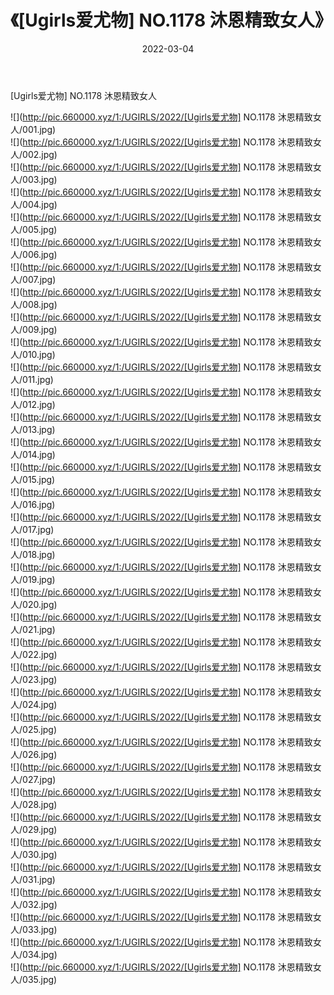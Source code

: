 ﻿---
layout: post
title:  《[Ugirls爱尤物] NO.1178 沐恩精致女人》
date:   2022-03-04
img: http://pic.660000.xyz/1:/UGIRLS/2022/[Ugirls爱尤物] NO.1178 沐恩精致女人/000.jpg
categories: [美女, 清纯, 唯美]
---

[Ugirls爱尤物] NO.1178 沐恩精致女人

 ![](http://pic.660000.xyz/1:/UGIRLS/2022/[Ugirls爱尤物] NO.1178 沐恩精致女人/001.jpg) <br>![](http://pic.660000.xyz/1:/UGIRLS/2022/[Ugirls爱尤物] NO.1178 沐恩精致女人/002.jpg) <br>![](http://pic.660000.xyz/1:/UGIRLS/2022/[Ugirls爱尤物] NO.1178 沐恩精致女人/003.jpg) <br>![](http://pic.660000.xyz/1:/UGIRLS/2022/[Ugirls爱尤物] NO.1178 沐恩精致女人/004.jpg) <br>![](http://pic.660000.xyz/1:/UGIRLS/2022/[Ugirls爱尤物] NO.1178 沐恩精致女人/005.jpg) <br>![](http://pic.660000.xyz/1:/UGIRLS/2022/[Ugirls爱尤物] NO.1178 沐恩精致女人/006.jpg) <br>![](http://pic.660000.xyz/1:/UGIRLS/2022/[Ugirls爱尤物] NO.1178 沐恩精致女人/007.jpg) <br>![](http://pic.660000.xyz/1:/UGIRLS/2022/[Ugirls爱尤物] NO.1178 沐恩精致女人/008.jpg) <br>![](http://pic.660000.xyz/1:/UGIRLS/2022/[Ugirls爱尤物] NO.1178 沐恩精致女人/009.jpg) <br>![](http://pic.660000.xyz/1:/UGIRLS/2022/[Ugirls爱尤物] NO.1178 沐恩精致女人/010.jpg) <br>![](http://pic.660000.xyz/1:/UGIRLS/2022/[Ugirls爱尤物] NO.1178 沐恩精致女人/011.jpg) <br>![](http://pic.660000.xyz/1:/UGIRLS/2022/[Ugirls爱尤物] NO.1178 沐恩精致女人/012.jpg) <br>![](http://pic.660000.xyz/1:/UGIRLS/2022/[Ugirls爱尤物] NO.1178 沐恩精致女人/013.jpg) <br>![](http://pic.660000.xyz/1:/UGIRLS/2022/[Ugirls爱尤物] NO.1178 沐恩精致女人/014.jpg) <br>![](http://pic.660000.xyz/1:/UGIRLS/2022/[Ugirls爱尤物] NO.1178 沐恩精致女人/015.jpg) <br>![](http://pic.660000.xyz/1:/UGIRLS/2022/[Ugirls爱尤物] NO.1178 沐恩精致女人/016.jpg) <br>![](http://pic.660000.xyz/1:/UGIRLS/2022/[Ugirls爱尤物] NO.1178 沐恩精致女人/017.jpg) <br>![](http://pic.660000.xyz/1:/UGIRLS/2022/[Ugirls爱尤物] NO.1178 沐恩精致女人/018.jpg) <br>![](http://pic.660000.xyz/1:/UGIRLS/2022/[Ugirls爱尤物] NO.1178 沐恩精致女人/019.jpg) <br>![](http://pic.660000.xyz/1:/UGIRLS/2022/[Ugirls爱尤物] NO.1178 沐恩精致女人/020.jpg) <br>![](http://pic.660000.xyz/1:/UGIRLS/2022/[Ugirls爱尤物] NO.1178 沐恩精致女人/021.jpg) <br>![](http://pic.660000.xyz/1:/UGIRLS/2022/[Ugirls爱尤物] NO.1178 沐恩精致女人/022.jpg) <br>![](http://pic.660000.xyz/1:/UGIRLS/2022/[Ugirls爱尤物] NO.1178 沐恩精致女人/023.jpg) <br>![](http://pic.660000.xyz/1:/UGIRLS/2022/[Ugirls爱尤物] NO.1178 沐恩精致女人/024.jpg) <br>![](http://pic.660000.xyz/1:/UGIRLS/2022/[Ugirls爱尤物] NO.1178 沐恩精致女人/025.jpg) <br>![](http://pic.660000.xyz/1:/UGIRLS/2022/[Ugirls爱尤物] NO.1178 沐恩精致女人/026.jpg) <br>![](http://pic.660000.xyz/1:/UGIRLS/2022/[Ugirls爱尤物] NO.1178 沐恩精致女人/027.jpg) <br>![](http://pic.660000.xyz/1:/UGIRLS/2022/[Ugirls爱尤物] NO.1178 沐恩精致女人/028.jpg) <br>![](http://pic.660000.xyz/1:/UGIRLS/2022/[Ugirls爱尤物] NO.1178 沐恩精致女人/029.jpg) <br>![](http://pic.660000.xyz/1:/UGIRLS/2022/[Ugirls爱尤物] NO.1178 沐恩精致女人/030.jpg) <br>![](http://pic.660000.xyz/1:/UGIRLS/2022/[Ugirls爱尤物] NO.1178 沐恩精致女人/031.jpg) <br>![](http://pic.660000.xyz/1:/UGIRLS/2022/[Ugirls爱尤物] NO.1178 沐恩精致女人/032.jpg) <br>![](http://pic.660000.xyz/1:/UGIRLS/2022/[Ugirls爱尤物] NO.1178 沐恩精致女人/033.jpg) <br>![](http://pic.660000.xyz/1:/UGIRLS/2022/[Ugirls爱尤物] NO.1178 沐恩精致女人/034.jpg) <br>![](http://pic.660000.xyz/1:/UGIRLS/2022/[Ugirls爱尤物] NO.1178 沐恩精致女人/035.jpg) <br>